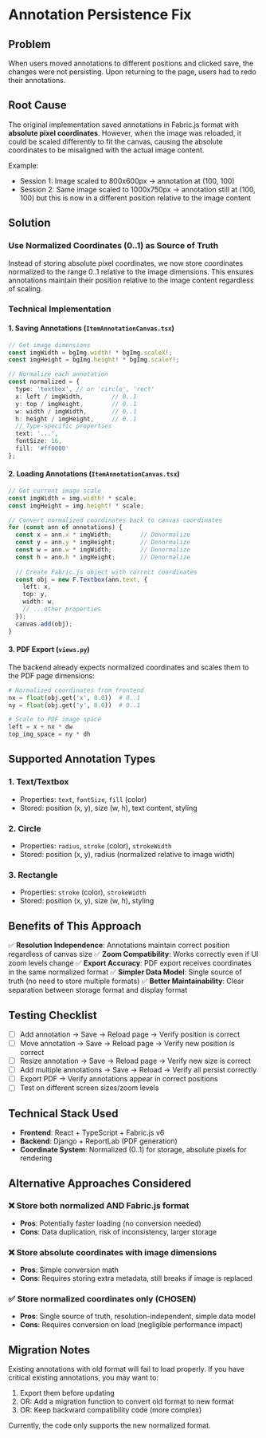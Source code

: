 # Annotation Persistence Fix

## Problem
When users moved annotations to different positions and clicked save, the changes were not persisting. Upon returning to the page, users had to redo their annotations.

## Root Cause
The original implementation saved annotations in Fabric.js format with **absolute pixel coordinates**. However, when the image was reloaded, it could be scaled differently to fit the canvas, causing the absolute coordinates to be misaligned with the actual image content.

Example:
- Session 1: Image scaled to 800x600px → annotation at (100, 100)
- Session 2: Same image scaled to 1000x750px → annotation still at (100, 100) but this is now in a different position relative to the image content

## Solution

### **Use Normalized Coordinates (0..1) as Source of Truth**

Instead of storing absolute pixel coordinates, we now store coordinates normalized to the range 0..1 relative to the image dimensions. This ensures annotations maintain their position relative to the image content regardless of scaling.

### Technical Implementation

#### 1. **Saving Annotations** (`ItemAnnotationCanvas.tsx`)
```typescript
// Get image dimensions
const imgWidth = bgImg.width! * bgImg.scaleX!;
const imgHeight = bgImg.height! * bgImg.scaleY!;

// Normalize each annotation
const normalized = {
  type: 'textbox', // or 'circle', 'rect'
  x: left / imgWidth,        // 0..1
  y: top / imgHeight,        // 0..1  
  w: width / imgWidth,       // 0..1
  h: height / imgHeight,     // 0..1
  // Type-specific properties
  text: '...',
  fontSize: 16,
  fill: '#ff0000'
};
```

#### 2. **Loading Annotations** (`ItemAnnotationCanvas.tsx`)
```typescript
// Get current image scale
const imgWidth = img.width! * scale;
const imgHeight = img.height! * scale;

// Convert normalized coordinates back to canvas coordinates
for (const ann of annotations) {
  const x = ann.x * imgWidth;        // Denormalize
  const y = ann.y * imgHeight;       // Denormalize
  const w = ann.w * imgWidth;        // Denormalize
  const h = ann.h * imgHeight;       // Denormalize
  
  // Create Fabric.js object with correct coordinates
  const obj = new F.Textbox(ann.text, {
    left: x,
    top: y,
    width: w,
    // ...other properties
  });
  canvas.add(obj);
}
```

#### 3. **PDF Export** (`views.py`)
The backend already expects normalized coordinates and scales them to the PDF page dimensions:
```python
# Normalized coordinates from frontend
nx = float(obj.get('x', 0.0))  # 0..1
ny = float(obj.get('y', 0.0))  # 0..1

# Scale to PDF image space
left = x + nx * dw
top_img_space = ny * dh
```

## Supported Annotation Types

### 1. **Text/Textbox**
- Properties: `text`, `fontSize`, `fill` (color)
- Stored: position (x, y), size (w, h), text content, styling

### 2. **Circle**
- Properties: `radius`, `stroke` (color), `strokeWidth`
- Stored: position (x, y), radius (normalized relative to image width)

### 3. **Rectangle**
- Properties: `stroke` (color), `strokeWidth`
- Stored: position (x, y), size (w, h), styling

## Benefits of This Approach

✅ **Resolution Independence**: Annotations maintain correct position regardless of canvas size
✅ **Zoom Compatibility**: Works correctly even if UI zoom levels change
✅ **Export Accuracy**: PDF export receives coordinates in the same normalized format
✅ **Simpler Data Model**: Single source of truth (no need to store multiple formats)
✅ **Better Maintainability**: Clear separation between storage format and display format

## Testing Checklist

- [ ] Add annotation → Save → Reload page → Verify position is correct
- [ ] Move annotation → Save → Reload page → Verify new position is correct  
- [ ] Resize annotation → Save → Reload page → Verify new size is correct
- [ ] Add multiple annotations → Save → Reload → Verify all persist correctly
- [ ] Export PDF → Verify annotations appear in correct positions
- [ ] Test on different screen sizes/zoom levels

## Technical Stack Used

- **Frontend**: React + TypeScript + Fabric.js v6
- **Backend**: Django + ReportLab (PDF generation)
- **Coordinate System**: Normalized (0..1) for storage, absolute pixels for rendering

## Alternative Approaches Considered

### ❌ Store both normalized AND Fabric.js format
- **Pros**: Potentially faster loading (no conversion needed)
- **Cons**: Data duplication, risk of inconsistency, larger storage

### ❌ Store absolute coordinates with image dimensions
- **Pros**: Simple conversion math
- **Cons**: Requires storing extra metadata, still breaks if image is replaced

### ✅ Store normalized coordinates only (CHOSEN)
- **Pros**: Single source of truth, resolution-independent, simple data model
- **Cons**: Requires conversion on load (negligible performance impact)

## Migration Notes

Existing annotations with old format will fail to load properly. If you have critical existing annotations, you may want to:
1. Export them before updating
2. OR: Add a migration function to convert old format to new format
3. OR: Keep backward compatibility code (more complex)

Currently, the code only supports the new normalized format.

